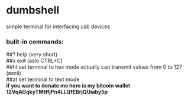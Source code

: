 # dumbshell
simple terminal for interfacing usb devices
### bulit-in commands:
\#\#? help (very short)  
\#\#x exit (aslo CTRL+C)  
\#\#ht set terminal to hex mode actually can transmit values from 0 to 127 (ascii)  
\#\#at set terminal to text mode  
**if you want to donate me here is my bitcoin wallet**  
**12VqAGqkyTMtffjPn4LLQfEBrjQUiaby5p**
